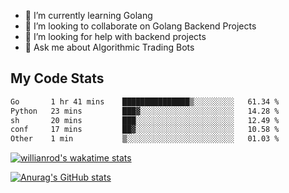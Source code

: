 
- 🌱 I’m currently learning Golang
- 👯 I’m looking to collaborate on Golang Backend Projects
- 🤔 I’m looking for help with backend projects
- 💬 Ask me about Algorithmic Trading Bots

## My Code Stats

<!--START_SECTION:waka-->

```txt
Go       1 hr 41 mins    ███████████████▒░░░░░░░░░   61.34 %
Python   23 mins         ███▓░░░░░░░░░░░░░░░░░░░░░   14.28 %
sh       20 mins         ███░░░░░░░░░░░░░░░░░░░░░░   12.49 %
conf     17 mins         ██▓░░░░░░░░░░░░░░░░░░░░░░   10.58 %
Other    1 min           ▒░░░░░░░░░░░░░░░░░░░░░░░░   01.03 %
```

<!--END_SECTION:waka-->

[![willianrod's wakatime stats](https://github-readme-stats.vercel.app/api/wakatime?username=holdandup&layout=compact&theme=react&custom_title=Wakatime%20All%20Time%20Stats&langs_count=8)](https://github.com/anuraghazra/github-readme-stats)

[![Anurag's GitHub stats](https://github-readme-stats.vercel.app/api?username=Kevinbarrero)](https://github.com/anuraghazra/github-readme-stats)




